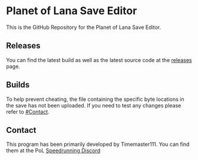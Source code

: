 # Planet of Lana Save Editor
This is the GitHub Repository for the Planet of Lana Save Editor.
## Releases
You can find the latest build as well as the latest source code at the [releases](./releases/latest) page.
## Builds
To help prevent cheating, the file containing the specific byte locations in the save has not been uploaded. If you need to test any changes please refer to [#Contact](#Contact).
## Contact
This program has been primarily developed by Timemaster111. You can find them at the PoL [Speedrunning Discord](https://discord.gg/3kJeJqUrez)